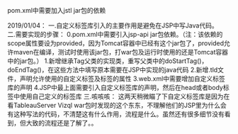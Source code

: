 pom.xml中需要加入jstl jar包的依赖


2019/01/04：
一.自定义标签库引入的主要作用是避免在JSP中写Java代码。<br/>
二.需要实现的步骤：
0.pom.xml中需要引入jsp-api jar包依赖。（注：该依赖的scope属性要设为provided，因为Tomcat容器中已经有这个jar包了，provided允许maven在编译，测试时使用该jar包，打war包及运行时使用的还是Tomcat容器中的jar包。）
1.新增继承Tag父类的实现类，重写父类中的doStartTag()，doEndTag()，在这些方法中填写原本需要在JSP中实现的java代码
2.新增.tld文件，声明允许使用的自定义标签及标签的属性
3.web.xml中需要增加自定义标签库的声明
4.JSP中最上面需要引入自定义标签库的声明，然后在head或者body标签中使用自己定义的标签库
三.咳咳咳：
这两天稍微瞄了下自定义标签库是因为在看TableauServer Vizql war包时发现的这个东东，不理解他们的JSP里为什么会有这种写法的代码，不清楚这有什么作用，流程是什么。虽然还有很多细节没有看到，但大致的流程还是了解了。。
